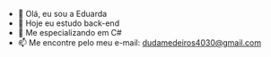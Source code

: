 - 👋 Olá, eu sou a Eduarda
- 👀 Hoje eu estudo back-end
- 🌱 Me especializando em C# 
- 📫 Me encontre pelo meu e-mail: dudamedeiros4030@gmail.com


